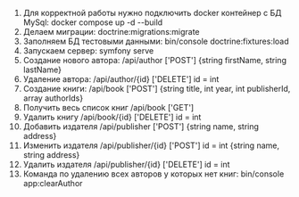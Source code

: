 1. Для корректной работы нужно подключить docker контейнер с БД MySql: docker compose up -d --build
2. Делаем миграции: doctrine:migrations:migrate
3. Заполняем БД тестовыми данными: bin/console doctrine:fixtures:load
4. Запускаем сервер: symfony serve
5. Создание нового автора: /api/author ['POST'] {string firstName, string lastName}
6. Удаление автора: /api/author/{id} ['DELETE'] id = int
7. Создание книги: /api/book ['POST'] {string title, int year, int publisherId, array authorIds}
8. Получить весь список книг /api/book ['GET']
9. Удалить книгу /api/book/{id} ['DELETE'] id = int
10. Добавить издателя /api/publisher ['POST'] {string name, string address}
11. Изменить издателя /api/publisher/{id} ['POST'] id = int {string name, string address}
12. Удалить издателя /api/publisher/{id} ['DELETE'] id = int
13. Команда по удалению всех авторов у которых нет книг: bin/console app:clearAuthor